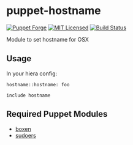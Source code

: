 puppet-hostname
===========

[![Puppet Forge](https://img.shields.io/puppetforge/v/halyard/hostname.svg)](https://forge.puppetlabs.com/halyard/hostname)
[![MIT Licensed](http://img.shields.io/badge/license-MIT-green.svg?style=flat)](https://tldrlegal.com/license/mit-license)
[![Build Status](https://img.shields.io/circleci/project/halyard/puppet-hostname/master.svg)](https://circleci.com/gh/halyard/puppet-hostname)

Module to set hostname for OSX

## Usage

In your hiera config:

```
hostname::hostname: foo
```

```puppet
include hostname
```

## Required Puppet Modules

* [boxen](https://github.com/halyard/puppet-boxen)
* [sudoers](https://github.com/halyard/puppet-sudoers)


